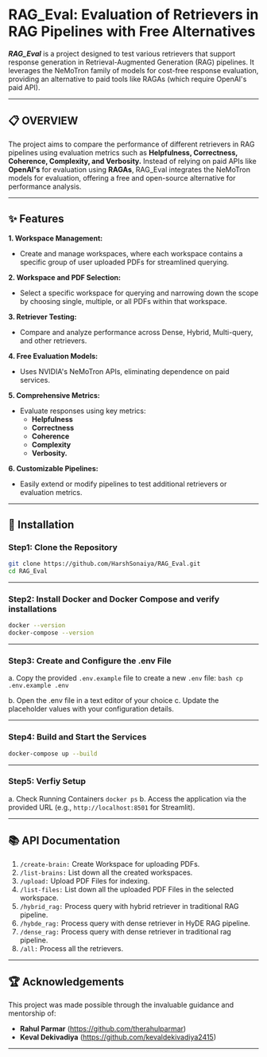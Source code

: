 # RAG_Eval: Evaluation of Retrievers in RAG Pipelines with Free Alternatives

***RAG_Eval*** is a project designed to test various retrievers that support response generation in Retrieval-Augmented Generation (RAG) pipelines. 
It leverages the NeMoTron family of models for cost-free response evaluation, providing an alternative to paid tools like RAGAs (which require OpenAI's paid API).

---

## 📋 OVERVIEW

The project aims to compare the performance of different retrievers in RAG pipelines using evaluation metrics such as **Helpfulness, Correctness, Coherence, Complexity, and Verbosity.** 
Instead of relying on paid APIs like **OpenAI's** for evaluation using **RAGAs**, RAG_Eval integrates the NeMoTron models for evaluation, offering a free and open-source alternative 
for performance analysis.

---

## ✨ Features

**1. Workspace Management:**
  - Create and manage workspaces, where each workspace contains a specific group of user uploaded PDFs for streamlined querying.
    
**2. Workspace and PDF Selection:**
  - Select a specific workspace for querying and narrowing down the scope by choosing single, multiple, or all PDFs within that workspace.
    
**3. Retriever Testing:**
  - Compare and analyze performance across Dense, Hybrid, Multi-query, and other retrievers.
    
**4. Free Evaluation Models:**
  - Uses NVIDIA's NeMoTron APIs, eliminating dependence on paid services.
    
**5. Comprehensive Metrics:**
  - Evaluate responses using key metrics:
    - **Helpfulness**
    - **Correctness**
    - **Coherence**
    - **Complexity**
    - **Verbosity.**
      
**6. Customizable Pipelines:** 
  - Easily extend or modify pipelines to test additional retrievers or evaluation metrics.

---

## 🚀 Installation

### Step1: Clone the Repository
```bash 
git clone https://github.com/HarshSonaiya/RAG_Eval.git
cd RAG_Eval
```

---

### Step2: Install Docker and Docker Compose and verify installations
```bash
docker --version
docker-compose --version
```

---
    
### Step3: Create and Configure the .env File

   a. Copy the provided `.env.example` file to create a new `.env` file:
       ```bash
       cp .env.example .env
       ```
    
   b. Open the .env file in a text editor of your choice
   c. Update the placeholder values with your configuration details.

---

### Step4: Build and Start the Services
```bash
docker-compose up --build
```

---

### Step5: Verfiy Setup

  a. Check Running Containers
      ```
      docker ps
      ```
  b. Access the application via the provided URL (e.g., `http://localhost:8501` for Streamlit).

---

## 📚 API Documentation

1. `/create-brain:` Create Workspace for uploading PDFs.
2. `/list-brains:` List down all the created workspaces.
3. `/upload:` Upload PDF Files for indexing.
4. `/list-files:` List down all the uploaded PDF Files in the selected workspace.
5. `/hybrid_rag:` Process query with hybrid retriever in traditional RAG pipeline.
6. `/hybde_rag:` Process query with dense retriever in HyDE RAG pipeline.
7. `/dense_rag:` Process query with dense retriever in traditional rag pipeline.
8. `/all:` Process all the retrievers.

---

## 🏆 Acknowledgements

This project was made possible through the invaluable guidance and mentorship of:

- **Rahul Parmar** (https://github.com/therahulparmar)
- **Keval Dekivadiya** (https://github.com/kevaldekivadiya2415)

---
